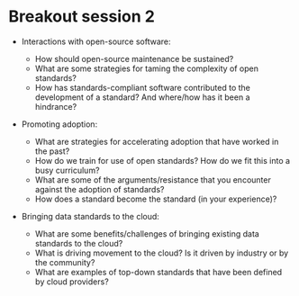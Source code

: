 # Breakout session 2


- Interactions with open-source software:
	- How should open-source maintenance be sustained?
	- What are some strategies for taming the complexity of open standards?
	- How has standards-compliant software contributed to the development of a standard? And where/how has it been a hindrance?

- Promoting adoption:
	- What are strategies for accelerating adoption that have worked in the past?
	- How do we train for use of open standards? How do we fit this into a busy curriculum?
	- What are some of the arguments/resistance that you encounter against the adoption of standards?
	- How does a standard become the standard (in your experience)?

- Bringing data standards to the cloud:
	- What are some benefits/challenges of bringing existing data standards to the cloud?
	- What is driving movement to the cloud? Is it driven by industry or by the community?
	- What are examples of top-down standards that have been defined by cloud providers?
